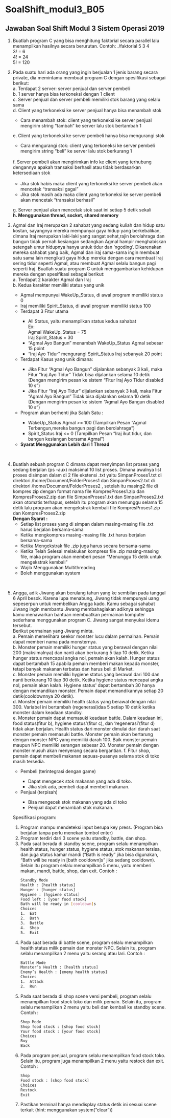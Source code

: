 # SoalShift_modul3_B05
## Jawaban Soal Shift Modul 3 Sistem Operasi 2019

1. Buatlah program C yang bisa menghitung faktorial secara parallel lalu menampilkan hasilnya secara berurutan. Contoh:
    ./faktorial 5 3 4  
    3! = 6  
    4! = 24  
    5! = 120  

2. Pada suatu hari ada orang yang ingin berjualan 1 jenis barang secara private, dia memintamu membuat program C dengan spesifikasi sebagai berikut:  
      a.  Terdapat 2 server: server penjual dan server pembeli<br>
      b.  1 server hanya bisa terkoneksi dengan 1 client<br>
      c.  Server penjual dan server pembeli memiliki stok barang yang selalu sama<br>
      d.  Client yang terkoneksi ke server penjual hanya bisa menambah stok
      <ul><li>Cara menambah stok: client yang terkoneksi ke server penjual mengirim string “tambah” ke server lalu stok bertambah 1</li></ul>
      
      e.  Client yang terkoneksi ke server pembeli hanya bisa mengurangi stok  
          <ul><li>Cara mengurangi stok: client yang terkoneksi ke server pembeli mengirim string “beli” ke server lalu stok berkurang 1</li></ul>  
      f.  Server pembeli akan mengirimkan info ke client yang terhubung dengannya apakah transaksi berhasil atau tidak berdasarkan ketersediaan stok<br><br>
          <ul><li>Jika stok habis maka client yang terkoneksi ke server pembeli akan mencetak “transaksi gagal”</li>
          <li>Jika stok masih ada maka client yang terkoneksi ke server pembeli akan mencetak “transaksi berhasil”</li></ul>
          
      g. Server penjual akan mencetak stok saat ini setiap 5 detik sekali  
      <strong>h.  Menggunakan thread, socket, shared memory</strong>  

    
3. Agmal dan Iraj merupakan 2 sahabat yang sedang kuliah dan hidup satu kostan, sayangnya mereka mempunyai gaya hidup yang berkebalikan, dimana Iraj merupakan laki-laki yang sangat sehat,rajin berolahraga dan bangun tidak pernah kesiangan sedangkan Agmal hampir menghabiskan setengah umur hidupnya hanya untuk tidur dan ‘ngoding’. Dikarenakan mereka sahabat yang baik, Agmal dan iraj sama-sama ingin membuat satu sama lain mengikuti gaya hidup mereka dengan cara membuat Iraj sering tidur seperti Agmal, atau membuat Agmal selalu bangun pagi seperti Iraj. Buatlah suatu program C untuk menggambarkan kehidupan mereka dengan spesifikasi sebagai berikut:  <br>
      a. Terdapat 2 karakter Agmal dan Iraj<br>
      b. Kedua karakter memiliki status yang unik<br>
        <ul><li> Agmal mempunyai WakeUp_Status, di awal program memiliki status 0</li>
        <li> Iraj memiliki Spirit_Status, di awal program memiliki status 100</li>
        <li> Terdapat 3 Fitur utama</li>
          <ul><li> All Status, yaitu menampilkan status kedua sahabat<br>
          Ex:<br> 
            Agmal WakeUp_Status = 75 <br>
            Iraj Spirit_Status = 30</li>
            <li>“Agmal Ayo Bangun” menambah WakeUp_Status Agmal sebesar 15 point</li>
            <li>“Iraj Ayo Tidur” mengurangi Spirit_Status Iraj sebanyak 20 point</li></ul>
          <li>Terdapat Kasus yang unik dimana:</li>
          <ul><li>Jika Fitur “Agmal Ayo Bangun” dijalankan sebanyak 3 kali, maka Fitur “Iraj Ayo Tidur” Tidak bisa dijalankan selama 10 detik (Dengan mengirim pesan ke sistem “Fitur Iraj Ayo Tidur disabled 10 s”)</li>
          <li>Jika Fitur  “Iraj Ayo Tidur” dijalankan sebanyak 3 kali, maka Fitur “Agmal Ayo Bangun” Tidak bisa dijalankan selama 10 detik (Dengan mengirim pesan ke sistem “Agmal Ayo Bangun disabled 10 s”)</li></ul>
        <li>Program akan berhenti jika Salah Satu :</li>
          <ul><li>WakeUp_Status Agmal >= 100 (Tampilkan Pesan “Agmal Terbangun,mereka bangun pagi dan berolahraga”)</li>
          <li>Spirit_Status Iraj <= 0 (Tampilkan Pesan “Iraj ikut tidur, dan bangun kesiangan bersama Agmal”)</li></ul>
        <li><strong>Syarat Menggunakan Lebih dari 1 Thread</strong></li>
<br>
  
4. Buatlah sebuah program C dimana dapat menyimpan list proses yang sedang berjalan (ps -aux) maksimal 10 list proses. Dimana awalnya list proses disimpan dalam di 2 file ekstensi .txt yaitu  SimpanProses1.txt di direktori /home/Document/FolderProses1 dan SimpanProses2.txt di direktori /home/Document/FolderProses2 , setelah itu masing2 file di  kompres zip dengan format nama file KompresProses1.zip dan KompresProses2.zip dan file SimpanProses1.txt dan SimpanProses2.txt akan otomatis terhapus, setelah itu program akan menunggu selama 15 detik lalu program akan mengekstrak kembali file KompresProses1.zip dan KompresProses2.zip 
<br><strong>Dengan Syarat : <br></strong>
      <ul>
        <li>Setiap list proses yang di simpan dalam masing-masing file .txt harus berjalan bersama-sama</li>
        <li>Ketika mengkompres masing-masing file .txt harus berjalan bersama-sama</li>
        <li>Ketika Mengekstrak file .zip juga harus secara bersama-sama</li>
        <li>Ketika Telah Selesai melakukan kompress file .zip masing-masing file, maka program akan memberi pesan “Menunggu 15 detik untuk mengekstrak kembali”</li>
        <li>Wajib Menggunakan Multithreading</li>
        <li>Boleh menggunakan system</li>
      </ul>
<br>

5. Angga, adik Jiwang akan berulang tahun yang ke sembilan pada tanggal 6 April besok. Karena lupa menabung, Jiwang tidak mempunyai uang sepeserpun untuk membelikan Angga kado. Kamu sebagai sahabat Jiwang ingin membantu Jiwang membahagiakan adiknya sehingga kamu menawarkan bantuan membuatkan permainan komputer sederhana menggunakan program C. Jiwang sangat menyukai idemu tersebut. <br>Berikut permainan yang Jiwang minta. <br>
      a.  Pemain memelihara seekor monster lucu dalam permainan. Pemain dapat  memberi nama pada monsternya.<br>
      b.  Monster pemain memiliki hunger status yang berawal dengan nilai 200 (maksimalnya) dan nanti akan berkurang 5 tiap 10 detik. Ketika hunger status mencapai angka nol, pemain akan kalah. Hunger status dapat bertambah 15 apabila pemain memberi makan kepada monster, tetapi banyak makanan terbatas dan harus beli di Market.<br>
      c.  Monster pemain memiliki hygiene status yang berawal dari 100 dan nanti berkurang 10 tiap 30 detik. Ketika hygiene status mencapai angka nol, pemain akan kalah. Hygiene status' dapat bertambah 30 hanya dengan memandikan monster. Pemain dapat memandikannya setiap 20 detik(cooldownnya 20 detik).<br>
      d.  Monster pemain memiliki health status yang berawal dengan nilai 300. Variabel ini bertambah (regenerasi)daa 5 setiap 10 detik ketika monster dalam keadaan standby.<br>
      e.  Monster pemain dapat memasuki keadaan battle. Dalam keadaan ini, food status(fitur b), hygiene status'(fitur c), dan ‘regenerasi’(fitur d) tidak akan berjalan. Health status dari monster dimulai dari darah saat monster pemain memasuki battle. Monster pemain akan bertarung dengan monster NPC yang memiliki darah 100. Baik monster pemain maupun NPC memiliki serangan sebesar 20. Monster pemain dengan monster musuh akan menyerang secara bergantian. 
      f.  Fitur shop, pemain dapat membeli makanan sepuas-puasnya selama stok di toko masih tersedia.<br>
      <ul>
      <li>Pembeli (terintegrasi dengan game)</li>
      <ul>
        <li>Dapat mengecek stok makanan yang ada di toko.</li>
        <li>Jika stok ada, pembeli dapat membeli makanan.</li>
      </ul>
      <li>Penjual (terpisah)</li>
      <ul>
        <li>Bisa mengecek stok makanan yang ada di toko</li>
        <li>Penjual dapat menambah stok makanan.</li>
      </ul>
      </ul>

      Spesifikasi program:
      <ol>
      <li>Program mampu mendeteksi input berupa key press. (Program bisa berjalan tanpa perlu menekan tombol enter)</li>
      <li>Program terdiri dari 3 scene yaitu standby, battle, dan shop.</li>
      <li>Pada saat berada di standby scene, program selalu menampilkan health status, hunger status, hygiene status, stok makanan tersisa, dan juga status kamar mandi (“Bath is ready” jika bisa digunakan, “Bath will be ready in [bath cooldown]s” jika sedang cooldown). Selain itu program selalu menampilkan 5 menu, yaitu memberi makan, mandi, battle, shop, dan exit. Contoh : </li>
  
      ```bash
      Standby Mode
      Health : [health status]
      Hunger : [hunger status]
      Hygiene : [hygiene status]
      Food left : [your food stock]
      Bath will be ready in [cooldown]s
      Choices
      1.  Eat
      2.  Bath
      3.  Battle
      4.  Shop
      5.  Exit
      ```
  
      <li>Pada saat berada di battle scene, program selalu menampilkan health status milik pemain dan monster NPC. Selain itu, program selalu menampilkan 2 menu yaitu serang atau lari. Contoh :</li>

      ```bash
      Battle Mode
      Monster’s Health : [health status]
      Enemy’s Health : [enemy health status]
      Choices
      1.  Attack
      2.  Run
      ```

      <li>Pada saat berada di shop scene versi pembeli, program selalu menampilkan food stock toko dan milik pemain. Selain itu, program selalu menampilkan 2 menu yaitu beli dan kembali ke standby scene. Contoh :</li>

      ```bash
      Shop Mode
      Shop food stock : [shop food stock]
      Your food stock : [your food stock]
      Choices
      Buy
      Back
      ```

      <li>Pada program penjual, program selalu menampilkan food stock toko. Selain itu, program juga menampilkan 2 menu yaitu restock dan exit. Contoh :</li>

      ```bash
      Shop
      Food stock : [shop food stock]
      Choices
      Restock
      Exit
      ```

      <li>Pastikan terminal hanya mendisplay status detik ini sesuai scene terkait (hint: menggunakan system(“clear”))</li></ul>
